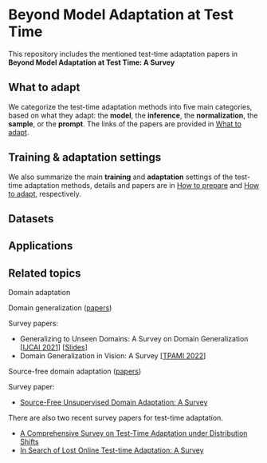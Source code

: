 # Beyond Model Adaptation at Test Time

This repository includes the mentioned test-time adaptation papers in **Beyond Model Adaptation at Test Time: A Survey**

## What to adapt

We categorize the test-time adaptation methods into five main categories, based on what they adapt: the **model**, the **inference**, the **normalization**, the **sample**, or the **prompt**. 
The links of the papers are provided in [What to adapt](https://github.com/zzzx1224/Papers-of-test-time-adaptation/blob/main/What%20to%20adapt.md).

## Training & adaptation settings

We also summarize the main **training** and **adaptation** settings of the test-time adaptation methods, details and papers are in [How to prepare](https://github.com/zzzx1224/Papers-of-test-time-adaptation/blob/main/How%20to%20prepare%20for%20adaptation.md) and [How to adapt](https://github.com/zzzx1224/Papers-of-test-time-adaptation/blob/main/How%20to%20adapt.md), respectively.

## Datasets

## Applications

## Related topics

Domain adaptation

Domain generalization ([papers](https://github.com/junkunyuan/Awesome-Domain-Generalization#theory--analysis))

Survey papers: 
- Generalizing to Unseen Domains: A Survey on Domain Generalization [[IJCAI 2021](https://arxiv.53yu.com/pdf/2103.03097)] [[Slides](http://jd92.wang/assets/files/DGSurvey-ppt.pdf)]
- Domain Generalization in Vision: A Survey [[TPAMI 2022](https://arxiv.org/abs/2103.02503)] 

Source-free domain adaptation ([papers](https://github.com/YuejiangLIU/awesome-source-free-test-time-adaptation))

Survey paper:
- [Source-Free Unsupervised Domain Adaptation: A Survey](https://arxiv.org/pdf/2301.00265.pdf)

There are also two recent survey papers for test-time adaptation.
- [A Comprehensive Survey on Test-Time Adaptation under Distribution Shifts](https://arxiv.org/abs/2303.15361)
- [In Search of Lost Online Test-time Adaptation: A Survey](https://arxiv.org/abs/2310.20199)
